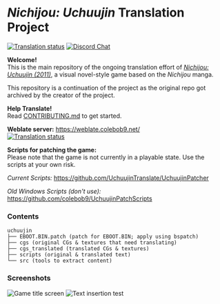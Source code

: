 # *Nichijou: Uchuujin* Translation Project

[![Translation status](https://weblate.colebob9.net/widgets/uchuujin/-/svg-badge.svg)](https://weblate.lolc.at/engage/uchuujin/?utm_source=widget) [![Discord Chat](https://img.shields.io/discord/607723665798201380.svg)](https://discord.gg/UyT4S7F)

**Welcome!**  
This is the main repository of the ongoing translation effort of
[*Nichijou: Uchuujin (2011)*](http://www.vridge.co.jp/consumer/nichijo-ch/), a visual novel-style game based on the *Nichijou* manga.

This repository is a continuation of the project as the original repo got archived by the creator of the project. 


**Help Translate!**  
Read [CONTRIBUTING.md](https://github.com/UchuujinTranslate/uchuujin/blob/master/CONTRIBUTING.md) to get started.

**Weblate server:** https://weblate.colebob9.net/  
[![Translation status](https://weblate.colebob9.net/widgets/uchuujin/-/open-graph.png)](https://weblate.lolc.at/engage/uchuujin/?utm_source=widget)

**Scripts for patching the game:**  
Please note that the game is not currently in a playable state. Use the scripts at your own risk.

*Current Scripts:* https://github.com/UchuujinTranslate/UchuujinPatcher

*Old Windows Scripts (don't use):* https://github.com/colebob9/UchuujinPatchScripts

### Contents
```
uchuujin
├── EBOOT.BIN.patch (patch for EBOOT.BIN; apply using bspatch) 
├── cgs (original CGs & textures that need translating)
├── cgs_translated (translated CGs & textures) 
├── scripts (original & translated text)
└── src (tools to extract content)
```

### Screenshots
![Game title screen](https://i.imgur.com/iluupLB.png)
![Text insertion test](https://i.imgur.com/qeiqfZK.png)
